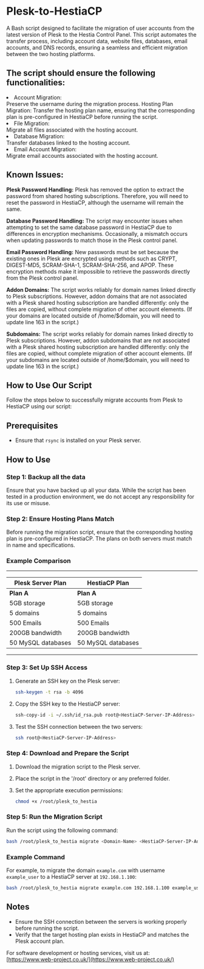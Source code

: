 # Plesk-to-HestiaCP
A Bash script designed to facilitate the migration of user accounts from the latest version of Plesk to the Hestia Control Panel. This script automates the transfer process, including account data, website files, databases, email accounts, and DNS records, ensuring a seamless and efficient migration between the two hosting platforms.

## The script should ensure the following functionalities:

<li>Account Migration:</li>
Preserve the username during the migration process.

</li>Hosting Plan Migration:</li>
Transfer the hosting plan name, ensuring that the corresponding plan is pre-configured in HestiaCP before running the script.

<li>File Migration:</li>
Migrate all files associated with the hosting account.

<li>Database Migration:</li>
Transfer databases linked to the hosting account.

<li>Email Account Migration:</li>
Migrate email accounts associated with the hosting account.

<h2>Known Issues:</h2>

**Plesk Password Handling:** Plesk has removed the option to extract the password from shared hosting subscriptions. Therefore, you will need to reset the password in HestiaCP, although the username will remain the same.

**Database Password Handling:** The script may encounter issues when attempting to set the same database password in HestiaCP due to differences in encryption mechanisms. Occasionally, a mismatch occurs when updating passwords to match those in the Plesk control panel.

**Email Password Handling:** New passwords must be set because the existing ones in Plesk are encrypted using methods such as CRYPT, DIGEST-MD5, SCRAM-SHA-1, SCRAM-SHA-256, and APOP. These encryption methods make it impossible to retrieve the passwords directly from the Plesk control panel.

**Addon Domains:** The script works reliably for domain names linked directly to Plesk subscriptions. However, addon domains that are not associated with a Plesk shared hosting subscription are handled differently: only the files are copied, without complete migration of other account elements. (If your domains are located outside of /home/$domain, you will need to update line 163 in the script.)

**Subdomains:** The script works reliably for domain names linked directly to Plesk subscriptions. However, addon subdomains that are not associated with a Plesk shared hosting subscription are handled differently: only the files are copied, without complete migration of other account elements. (If your subdomains are located outside of /home/$domain, you will need to update line 163 in the script.)

<h2>How to Use Our Script</h2>  

Follow the steps below to successfully migrate accounts from Plesk to HestiaCP using our script:  

## Prerequisites  
- Ensure that `rsync` is installed on your Plesk server.  

## How to Use  

### Step 1: Backup all the data
Ensure that you have backed up all your data. While the script has been tested in a production environment, we do not accept any responsibility for its use or misuse.

### Step 2: Ensure Hosting Plans Match  
Before running the migration script, ensure that the corresponding hosting plan is pre-configured in HestiaCP. The plans on both servers must match in name and specifications.  

### Example Comparison  
-------------------------------------------------
| **Plesk Server Plan** | **HestiaCP Plan**     |  
|------------------------|----------------------|  
| **Plan A**             | **Plan A**           |  
| 5GB storage            | 5GB storage          |  
| 5 domains              | 5 domains            |  
| 500 Emails             | 500 Emails           |  
| 200GB bandwidth        | 200GB bandwidth      |  
| 50 MySQL databases     | 50 MySQL databases   |  
-------------------------------------------------

### Step 3: Set Up SSH Access  

1. Generate an SSH key on the Plesk server:  
   ```bash
   ssh-keygen -t rsa -b 4096
   ```

2. Copy the SSH key to the HestiaCP server:

   ```bash
   ssh-copy-id -i ~/.ssh/id_rsa.pub root@<HestiaCP-Server-IP-Address>
   ```
   
3. Test the SSH connection between the two servers: 

   ```bash
   ssh root@<HestiaCP-Server-IP-Address>
   ```  

### Step 4: Download and Prepare the Script  
1. Download the migration script to the Plesk server.  
2. Place the script in the '/root' directory or any preferred folder.  
3. Set the appropriate execution permissions: 

   ```bash
   chmod +x /root/plesk_to_hestia
   ```  

### Step 5: Run the Migration Script  
Run the script using the following command: 

```bash
bash /root/plesk_to_hestia migrate <Domain-Name> <HestiaCP-Server-IP-Address> <Plesk-Account-Username>
```  

### Example Command  
For example, to migrate the domain `example.com` with username `example_user` to a HestiaCP server at `192.168.1.100`:  

```bash
bash /root/plesk_to_hestia migrate example.com 192.168.1.100 example_user
```  

## Notes  
- Ensure the SSH connection between the servers is working properly before running the script.  
- Verify that the target hosting plan exists in HestiaCP and matches the Plesk account plan.  

For software development or hosting services, visit us at: [https://www.web-project.co.uk/](https://www.web-project.co.uk/)

